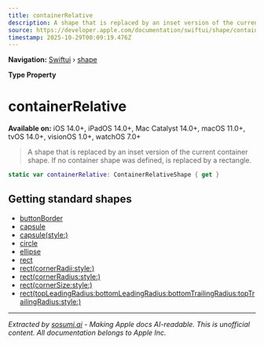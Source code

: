 ```yaml
---
title: containerRelative
description: A shape that is replaced by an inset version of the current container shape. If no container shape was defined, is replaced by a rectangle.
source: https://developer.apple.com/documentation/swiftui/shape/containerrelative
timestamp: 2025-10-29T00:09:19.476Z
---
```


**Navigation:** [Swiftui](/documentation/swiftui) › [shape](/documentation/swiftui/shape)

**Type Property**

# containerRelative

**Available on:** iOS 14.0+, iPadOS 14.0+, Mac Catalyst 14.0+, macOS 11.0+, tvOS 14.0+, visionOS 1.0+, watchOS 7.0+

> A shape that is replaced by an inset version of the current container shape. If no container shape was defined, is replaced by a rectangle.

```swift
static var containerRelative: ContainerRelativeShape { get }
```

## Getting standard shapes

- [buttonBorder](/documentation/swiftui/shape/buttonborder)
- [capsule](/documentation/swiftui/shape/capsule)
- [capsule(style:)](/documentation/swiftui/shape/capsule(style:))
- [circle](/documentation/swiftui/shape/circle)
- [ellipse](/documentation/swiftui/shape/ellipse)
- [rect](/documentation/swiftui/shape/rect)
- [rect(cornerRadii:style:)](/documentation/swiftui/shape/rect(cornerradii:style:))
- [rect(cornerRadius:style:)](/documentation/swiftui/shape/rect(cornerradius:style:))
- [rect(cornerSize:style:)](/documentation/swiftui/shape/rect(cornersize:style:))
- [rect(topLeadingRadius:bottomLeadingRadius:bottomTrailingRadius:topTrailingRadius:style:)](/documentation/swiftui/shape/rect(topleadingradius:bottomleadingradius:bottomtrailingradius:toptrailingradius:style:))

---

*Extracted by [sosumi.ai](https://sosumi.ai) - Making Apple docs AI-readable.*
*This is unofficial content. All documentation belongs to Apple Inc.*
